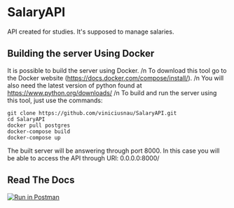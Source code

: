 # SalaryAPI
API created for studies. It's supposed to manage salaries.


## Building the server Using Docker

It is possible to build the server using Docker. /n To download this tool go to the Docker website (https://docs.docker.com/compose/install/).
/n You will also need the latest version of python found at https://www.python.org/downloads/
/n To build and run the server using this tool, just use the commands:


```
git clone https://github.com/viniciusnau/SalaryAPI.git
cd SalaryAPI
docker pull postgres
docker-compose build
docker-compose up

```

The built server will be answering through port 8000. In this case you will be able to access the API through URl: 0.0.0.0:8000/ 


## Read The Docs

[![Run in Postman](https://run.pstmn.io/button.svg)](https://god.postman.co/run-collection/d426d36e12a143f78e58)
